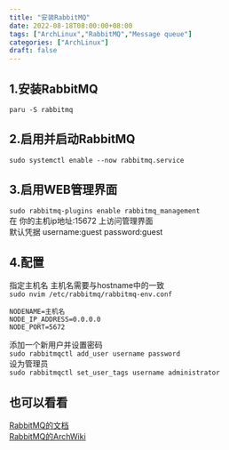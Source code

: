 ```yaml
---
title: "安装RabbitMQ"
date: 2022-08-18T08:00:00+08:00
tags: ["ArchLinux","RabbitMQ","Message queue"]
categories: ["ArchLinux"]
draft: false
---
```


## 1.安装RabbitMQ

`paru -S rabbitmq`

## 2.启用并启动RabbitMQ

`sudo systemctl enable --now rabbitmq.service`

## 3.启用WEB管理界面

`sudo rabbitmq-plugins enable rabbitmq_management`  
在 你的主机ip地址:15672 上访问管理界面  
默认凭据 username:guest password:guest

## 4.配置

指定主机名 主机名需要与hostname中的一致  
`sudo nvim /etc/rabbitmq/rabbitmq-env.conf`

```
NODENAME=主机名
NODE_IP_ADDRESS=0.0.0.0
NODE_PORT=5672
```

添加一个新用户并设置密码  
`sudo rabbitmqctl add_user username password`  
设为管理员  
`sudo rabbitmqctl set_user_tags username administrator`

## 也可以看看

[RabbitMQ的文档](https://www.rabbitmq.com/documentation.html)  
[RabbitMQ的ArchWiki](https://wiki.archlinux.org/title/RabbitMQ)